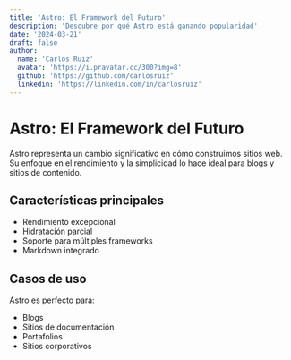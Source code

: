 ```yaml
---
title: 'Astro: El Framework del Futuro'
description: 'Descubre por qué Astro está ganando popularidad'
date: '2024-03-21'
draft: false
author:
  name: 'Carlos Ruiz'
  avatar: 'https://i.pravatar.cc/300?img=8'
  github: 'https://github.com/carlosruiz'
  linkedin: 'https://linkedin.com/in/carlosruiz'
---
```


# Astro: El Framework del Futuro

Astro representa un cambio significativo en cómo construimos sitios web. Su enfoque en el rendimiento y la simplicidad lo hace ideal para blogs y sitios de contenido.

## Características principales

- Rendimiento excepcional
- Hidratación parcial
- Soporte para múltiples frameworks
- Markdown integrado

## Casos de uso

Astro es perfecto para:

- Blogs
- Sitios de documentación
- Portafolios
- Sitios corporativos
